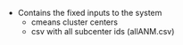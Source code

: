 - Contains the fixed inputs to the system
    - cmeans cluster centers
    - csv with all subcenter ids (allANM.csv)